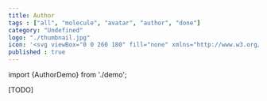 ```yaml
---
title: Author
tags : ["all", "molecule", "avatar", "author", "done"]
category: "Undefined"
logo: "./thumbnail.jpg"
icon: '<svg viewBox="0 0 260 180" fill="none" xmlns="http://www.w3.org/2000/svg"><circle cx="66" cy="90" r="30" fill="var(--color-contrast-lower)"></circle><path d="M66 87C70.1421 87 73.5 83.6421 73.5 79.5C73.5 75.3579 70.1421 72 66 72C61.8579 72 58.5 75.3579 58.5 79.5C58.5 83.6421 61.8579 87 66 87Z" fill="var(--color-contrast-medium)"></path><path d="M66 90C62.5776 90.0057 59.2859 91.3147 56.7943 93.6609C54.3027 96.007 52.7983 99.2142 52.587 102.63L52.5 105H79.5L79.413 102.63C79.2017 99.2142 77.6973 96.007 75.2057 93.6609C72.7141 91.3147 69.4224 90.0057 66 90V90Z" fill="var(--color-contrast-medium)"></path><rect x="105" y="65" width="71" height="10" fill="var(--color-contrast-high)"></rect><rect x="105" y="83" width="120" height="7" fill="var(--color-contrast-medium)"></rect><rect x="105" y="96" width="104" height="7" fill="var(--color-contrast-medium)"></rect><rect x="105" y="109" width="38" height="7" fill="var(--color-primary)"></rect></svg>'
published : true
---
```

import {AuthorDemo} from './demo';

[TODO]

<AuthorDemo />
